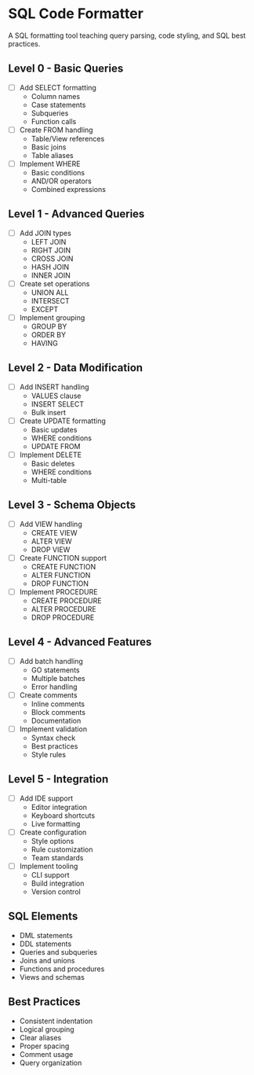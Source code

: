 # SQL Code Formatter

A SQL formatting tool teaching query parsing, code styling, and SQL best practices.

## Level 0 - Basic Queries
- [ ] Add SELECT formatting
  - Column names
  - Case statements
  - Subqueries
  - Function calls
- [ ] Create FROM handling
  - Table/View references
  - Basic joins
  - Table aliases
- [ ] Implement WHERE
  - Basic conditions
  - AND/OR operators
  - Combined expressions

## Level 1 - Advanced Queries
- [ ] Add JOIN types
  - LEFT JOIN
  - RIGHT JOIN
  - CROSS JOIN
  - HASH JOIN
  - INNER JOIN
- [ ] Create set operations
  - UNION ALL
  - INTERSECT
  - EXCEPT
- [ ] Implement grouping
  - GROUP BY
  - ORDER BY
  - HAVING

## Level 2 - Data Modification
- [ ] Add INSERT handling
  - VALUES clause
  - INSERT SELECT
  - Bulk insert
- [ ] Create UPDATE formatting
  - Basic updates
  - WHERE conditions
  - UPDATE FROM
- [ ] Implement DELETE
  - Basic deletes
  - WHERE conditions
  - Multi-table

## Level 3 - Schema Objects
- [ ] Add VIEW handling
  - CREATE VIEW
  - ALTER VIEW
  - DROP VIEW
- [ ] Create FUNCTION support
  - CREATE FUNCTION
  - ALTER FUNCTION
  - DROP FUNCTION
- [ ] Implement PROCEDURE
  - CREATE PROCEDURE
  - ALTER PROCEDURE
  - DROP PROCEDURE

## Level 4 - Advanced Features
- [ ] Add batch handling
  - GO statements
  - Multiple batches
  - Error handling
- [ ] Create comments
  - Inline comments
  - Block comments
  - Documentation
- [ ] Implement validation
  - Syntax check
  - Best practices
  - Style rules

## Level 5 - Integration
- [ ] Add IDE support
  - Editor integration
  - Keyboard shortcuts
  - Live formatting
- [ ] Create configuration
  - Style options
  - Rule customization
  - Team standards
- [ ] Implement tooling
  - CLI support
  - Build integration
  - Version control

## SQL Elements
- DML statements
- DDL statements
- Queries and subqueries
- Joins and unions
- Functions and procedures
- Views and schemas

## Best Practices
- Consistent indentation
- Logical grouping
- Clear aliases
- Proper spacing
- Comment usage
- Query organization
